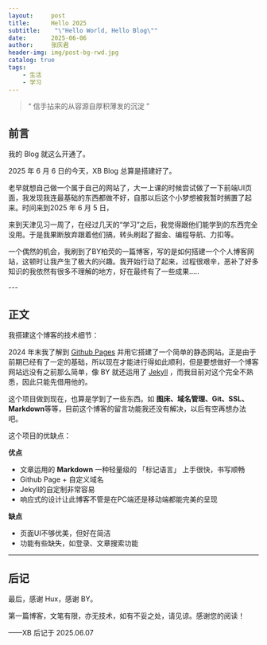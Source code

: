 ```yaml
---
layout:     post
title:      Hello 2025
subtitle:    "\"Hello World, Hello Blog\""
date:       2025-06-06
author:     张庆君
header-img: img/post-bg-rwd.jpg
catalog: true
tags:
    - 生活
    - 学习
---
```


>   “ 信手拈来的从容源自厚积薄发的沉淀 ”


## 前言

我的 Blog 就这么开通了。

2025 年 6 月 6 日的今天，XB Blog 总算是搭建好了。

老早就想自己做一个属于自己的网站了，大一上课的时候尝试做了一下前端UI页面，我发现我连最基础的东西都做不好，自那以后这个小梦想被我暂时搁置了起来。时间来到2025 年 6 月 5 日，

来到天津见习一周了，在经过几天的“学习”之后，我觉得跟他们能学到的东西完全没用。于是我果断放弃跟着他们搞，转头刷起了掘金、编程导航、力扣等。

一个偶然的机会，我刷到了BY柏荧的一篇博客，写的是如何搭建一个个人博客网站，这顿时让我产生了极大的兴趣。我开始行动了起来，过程很艰辛，恶补了好多知识的我依然有很多不理解的地方，好在最终有了一些成果.....

<p id = "build"></p>
---

## 正文

我搭建这个博客的技术细节：

2024 年末我了解到 [Github Pages](https://pages.github.com/) 并用它搭建了一个简单的静态网站。正是由于前期已经有了一定的基础，所以现在才能进行得如此顺利，但是要想做好一个博客网站远没有之前那么简单，像 BY 就还运用了 [Jekyll](http://jekyllrb.com/) ，而我目前对这个完全不熟悉，因此只能先借用他的。

这个项目做到现在，也算是学到了一些东西。如 **图床、域名管理、Git、SSL、Markdown**等等，目前这个博客的留言功能我还没有解决，以后有空再想办法吧。

这个项目的优缺点：

**优点**
* 文章运用的 **Markdown** 一种轻量级的 「标记语言」 上手很快，书写顺畅
* Github Page + 自定义域名
* Jekyll的自定制非常容易
* 响应式的设计让此博客不管是在PC端还是移动端都能完美的呈现

**缺点**
* 页面UI不够优美，但好在简洁
* 功能有些缺失，如登录、文章搜索功能

---

## 后记

最后，感谢 Hux，感谢 BY。

第一篇博客，文笔有限，亦无技术，如有不妥之处，请见谅。感谢您的阅读！


——XB 后记于 2025.06.07
